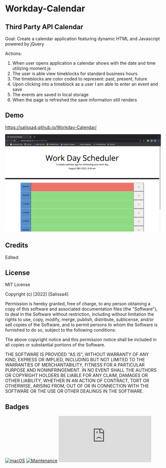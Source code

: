 # Workday-Calendar

## Third Party API Calendar

Goal: Create a calendar application featuring dynamic HTML and Javascript powered by jQuery

Actions:
1. When user opens application a calendar shows with the date and time utilizing moment.js
2. The user is able view timeblocks for standard business hours 
3. The timeblocks are color coded to represent: past, present, future
4. Upon clicking into a timeblock as a user I am able to enter an event and save
5. The events are saved in local storage
6. When the page is refreshed the save information still renders


## Demo

https://salissa4.github.io/Workday-Calendar/

<img src="./assets/images/wkday.jpg">

## Credits

Edited: 

## License

MIT License

Copyright (c) [2022] [Salissa4]

Permission is hereby granted, free of charge, to any person obtaining a copy
of this software and associated documentation files (the "Software"), to deal
in the Software without restriction, including without limitation the rights
to use, copy, modify, merge, publish, distribute, sublicense, and/or sell
copies of the Software, and to permit persons to whom the Software is
furnished to do so, subject to the following conditions:

The above copyright notice and this permission notice shall be included in all
copies or substantial portions of the Software.

THE SOFTWARE IS PROVIDED "AS IS", WITHOUT WARRANTY OF ANY KIND, EXPRESS OR
IMPLIED, INCLUDING BUT NOT LIMITED TO THE WARRANTIES OF MERCHANTABILITY,
FITNESS FOR A PARTICULAR PURPOSE AND NONINFRINGEMENT. IN NO EVENT SHALL THE
AUTHORS OR COPYRIGHT HOLDERS BE LIABLE FOR ANY CLAIM, DAMAGES OR OTHER
LIABILITY, WHETHER IN AN ACTION OF CONTRACT, TORT OR OTHERWISE, ARISING FROM,
OUT OF OR IN CONNECTION WITH THE SOFTWARE OR THE USE OR OTHER DEALINGS IN THE
SOFTWARE.

## Badges

[![macOS](https://svgshare.com/i/ZjP.svg)](https://svgshare.com/i/ZjP.svg)
[![Maintenance](https://img.shields.io/badge/Maintained%3F-no-red.svg)](https://bitbucket.org/lbesson/ansi-colors)
[![GitHub license](https://badgen.net/github/license/Naereen/Strapdown.js)](https://github.com/Naereen/StrapDown.js/blob/master/LICENSE)

